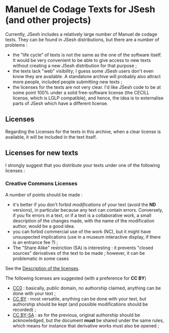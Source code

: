 # Manuel de Codage Texts for JSesh (and other projects)

Currently, JSesh includes a relatively large number of Manuel de codage texts. They can be found in JSesh distributions, but there are a number of problems :

- the "life cycle" of texts is not the same as the one of the software itself. It would be very convenient to be able to give access to new texts without creating a new JSesh distribution for that purpose ;
- the texts lack "web" visibility; I guess some JSesh users don't even know they are available. A standalone archive will probably also attract more people, included people submitting new texts ;
- the licenses for the texts are not very clear. I'd like JSesh code to be at some point 100% under a solid free-software license (the CECILL license, which is LGLP compatible), and hence, the idea is to externalise parts of JSesh which have a different license.

## Licenses

Regarding the Licenses for the texts in this archive, when a clear license is available, it will be included in the text itself.

## Licenses for new texts

I strongly suggest that you distribute your texts under one of the following licenses :

### Creative Commons Licenses

A number of points should be made :

- it's better if you don't forbid *modifications* of your text (avoid the **ND** versions), in particular because any text can contain errors. Conversely, if you fix errors in a text, or if a text is a collaborative work, a small description of the changes made, with the name of the modification author, would be a good idea.
- you can forbid commercial use of the work (NC), but it might have unsuspected implications (use in a museum interactive display, if there is an entrance fee ?) ;
- The "Share Alike" restriction (SA) is interesting : it prevents "closed sources" derivatives of the text to be made ; however, it can be problematic in some cases

See the [Description of the licenses](https://creativecommons.org/licenses/).

The following licenses are suggested (with a preference for **CC BY**)

- [CC0](https://creativecommons.org/publicdomain/zero) : basically, public domain, no authorship claimed, anything can be done with your text ;
- [CC BY](https://creativecommons.org/licenses/by/2.0) : most versatile, anything can be done with your text, but authorship should be kept (and possible modifications should be recorded) ;
- [CC BY-SA](https://creativecommons.org/licenses/by-sa/2.0) : as for the previous, original authorship should be acknowledged, but the document **must** be shared under the same rules, which means for instance that derivative works must also be opened ;


